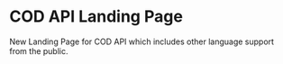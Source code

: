 # COD API Landing Page

New Landing Page for COD API which includes other language support from the public.

